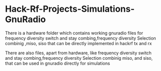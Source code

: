# Hack-Rf-Projects-Simulations-GnuRadio

There is a hardware folder which contains working gnuradio files for frequency diversity switch and stay combing,frequency diversity Selection combinig ,miso, siso   that can be directly implemented in hackrf tx and rx 

There are also files, apart from hardware, like frequency diversity switch and stay combing,frequency diversity Selection combinig miso, and siso, that can be used in gnuradio directly for simulations
